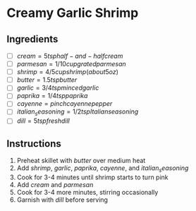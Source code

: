 # Creamy Garlic Shrimp

## Ingredients
- [ ] $cream = 5 tsp half-and-half cream$
- [ ] $parmesan = 1/10 cup grated parmesan$
- [ ] $shrimp = 4/5 cup shrimp (about 5oz)$
- [ ] $butter = 1.5tsp butter$
- [ ] $garlic = 3/4 tsp minced garlic$
- [ ] $paprika = 1/4 tsp paprika$
- [ ] $cayenne = pinch cayenne pepper$
- [ ] $italian_seasoning = 1/2 tsp Italian seasoning$
- [ ] $dill = 5 tsp fresh dill$

## Instructions
1. Preheat skillet with $butter$ over medium heat
2. Add $shrimp$, $garlic$, $paprika$, $cayenne$, and $italian_seasoning$
3. Cook for 3-4 minutes until shrimp starts to turn pink
4. Add $cream$ and $parmesan$
5. Cook for 3-4 more minutes, stirring occasionally
6. Garnish with $dill$ before serving